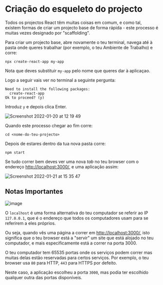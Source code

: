 
# Criação do esqueleto do projecto

Todos os projectos React têm muitas coisas em comum, e como tal, existem formas de criar um projecto base de forma rápida - este processo é muitas vezes designado por "scaffolding".

Para criar um projecto base, abre novamente o teu terminal, navega até à pasta onde queres trabalhar (por exemplo, o teu Ambiente de Trabalho) e corre:

```shell
npx create-react-app my-app
```

Nota que deves substituir `my-app` pelo nome que queres dar à aplicaçao.

Logo a seguir vais ver no terminal a seguinte pergunta:

```
Need to install the following packages:
  create-react-app
Ok to proceed? (y)
```

Introduz `y` e depois clica Enter.

![Screenshot 2022-01-20 at 12 19 49](https://user-images.githubusercontent.com/39055313/150339979-b2e01a93-72c8-4ca0-bb0c-d7502288bd5a.png)

Quando este processo chegar ao fim corre:

```shell
cd <nome-do-teu-projecto>
```

Depois de estares dentro da tua nova pasta corre:

```shell
npm start
```

Se tudo correr bem deves ver uma nova _tab_ no teu browser com o endereço [http://localhost:3000/](http://localhost:3000/), e uma aplicação assim:

![Screenshot 2022-01-21 at 15 35 47](https://user-images.githubusercontent.com/39055313/150554959-f21b7ba2-a618-4770-9534-864c067897d3.png)

## Notas Importantes

![image](https://user-images.githubusercontent.com/39055313/150566529-7eb6c06d-de58-4e58-b06d-b7cb56e8aac1.png)

O `localhost` é uma forma alternativa do teu computador se referir ao IP `127.0.0.1`, que é o endereço que todos os computadores usam para se referirem a eles próprios.

Ou seja, quando vês uma página a correr em [http://localhost:3000/](http://localhost:3000/), isto significa que o teu browser está a "servir" um site que está alojado no teu computador, e mais especificamente está a correr na porta 3000. 

O teu computador tem 65535 portas onde os serviços podem correr mas muitas delas estão reservadas para certos serviços. Por exemplo, o teu browser usa `80` para HTTP, `443` para HTTPS por defeito.

Neste caso, a aplicação escolheu a porta `3000`, mas podia ter escolhido qualquer outra das portas disponíveis.
